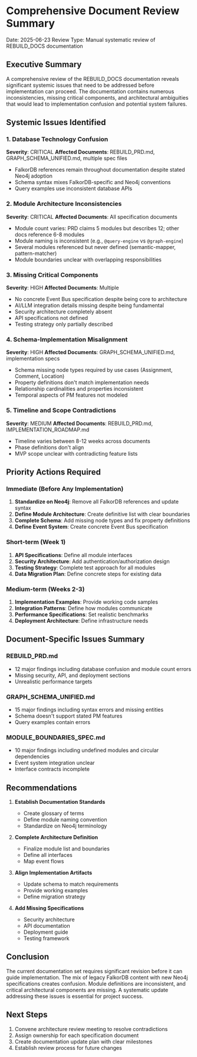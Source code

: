 # Comprehensive Document Review Summary

Date: 2025-06-23
Review Type: Manual systematic review of REBUILD_DOCS documentation

## Executive Summary

A comprehensive review of the REBUILD_DOCS documentation reveals significant systemic issues that need to be addressed before implementation can proceed. The documentation contains numerous inconsistencies, missing critical components, and architectural ambiguities that would lead to implementation confusion and potential system failures.

## Systemic Issues Identified

### 1. Database Technology Confusion
**Severity**: CRITICAL
**Affected Documents**: REBUILD_PRD.md, GRAPH_SCHEMA_UNIFIED.md, multiple spec files
- FalkorDB references remain throughout documentation despite stated Neo4j adoption
- Schema syntax mixes FalkorDB-specific and Neo4j conventions
- Query examples use inconsistent database APIs

### 2. Module Architecture Inconsistencies
**Severity**: CRITICAL
**Affected Documents**: All specification documents
- Module count varies: PRD claims 5 modules but describes 12; other docs reference 6-8 modules
- Module naming is inconsistent (e.g., `@query-engine` vs `@graph-engine`)
- Several modules referenced but never defined (semantic-mapper, pattern-matcher)
- Module boundaries unclear with overlapping responsibilities

### 3. Missing Critical Components
**Severity**: HIGH
**Affected Documents**: Multiple
- No concrete Event Bus specification despite being core to architecture
- AI/LLM integration details missing despite being fundamental
- Security architecture completely absent
- API specifications not defined
- Testing strategy only partially described

### 4. Schema-Implementation Misalignment
**Severity**: HIGH
**Affected Documents**: GRAPH_SCHEMA_UNIFIED.md, implementation specs
- Schema missing node types required by use cases (Assignment, Comment, Location)
- Property definitions don't match implementation needs
- Relationship cardinalities and properties inconsistent
- Temporal aspects of PM features not modeled

### 5. Timeline and Scope Contradictions
**Severity**: MEDIUM
**Affected Documents**: REBUILD_PRD.md, IMPLEMENTATION_ROADMAP.md
- Timeline varies between 8-12 weeks across documents
- Phase definitions don't align
- MVP scope unclear with contradicting feature lists

## Priority Actions Required

### Immediate (Before Any Implementation)
1. **Standardize on Neo4j**: Remove all FalkorDB references and update syntax
2. **Define Module Architecture**: Create definitive list with clear boundaries
3. **Complete Schema**: Add missing node types and fix property definitions
4. **Define Event System**: Create concrete Event Bus specification

### Short-term (Week 1)
1. **API Specifications**: Define all module interfaces
2. **Security Architecture**: Add authentication/authorization design
3. **Testing Strategy**: Complete test approach for all modules
4. **Data Migration Plan**: Define concrete steps for existing data

### Medium-term (Weeks 2-3)
1. **Implementation Examples**: Provide working code samples
2. **Integration Patterns**: Define how modules communicate
3. **Performance Specifications**: Set realistic benchmarks
4. **Deployment Architecture**: Define infrastructure needs

## Document-Specific Issues Summary

### REBUILD_PRD.md
- 12 major findings including database confusion and module count errors
- Missing security, API, and deployment sections
- Unrealistic performance targets

### GRAPH_SCHEMA_UNIFIED.md
- 15 major findings including syntax errors and missing entities
- Schema doesn't support stated PM features
- Query examples contain errors

### MODULE_BOUNDARIES_SPEC.md
- 10 major findings including undefined modules and circular dependencies
- Event system integration unclear
- Interface contracts incomplete

## Recommendations

1. **Establish Documentation Standards**
   - Create glossary of terms
   - Define module naming convention
   - Standardize on Neo4j terminology

2. **Complete Architecture Definition**
   - Finalize module list and boundaries
   - Define all interfaces
   - Map event flows

3. **Align Implementation Artifacts**
   - Update schema to match requirements
   - Provide working examples
   - Define migration strategy

4. **Add Missing Specifications**
   - Security architecture
   - API documentation
   - Deployment guide
   - Testing framework

## Conclusion

The current documentation set requires significant revision before it can guide implementation. The mix of legacy FalkorDB content with new Neo4j specifications creates confusion. Module definitions are inconsistent, and critical architectural components are missing. A systematic update addressing these issues is essential for project success.

## Next Steps

1. Convene architecture review meeting to resolve contradictions
2. Assign ownership for each specification document
3. Create documentation update plan with clear milestones
4. Establish review process for future changes